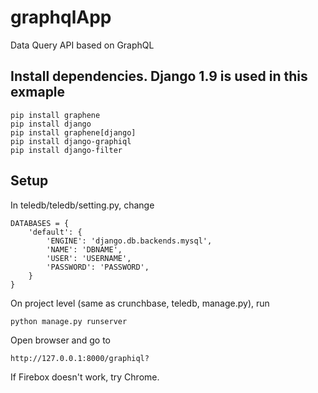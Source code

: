 # graphqlApp
Data Query API based on GraphQL

## Install dependencies. Django 1.9 is used in this exmaple

```
pip install graphene
pip install django
pip install graphene[django]
pip install django-graphiql
pip install django-filter
```
## Setup

In teledb/teledb/setting.py, change

```
DATABASES = {
    'default': {
        'ENGINE': 'django.db.backends.mysql',
        'NAME': 'DBNAME',
        'USER': 'USERNAME',
        'PASSWORD': 'PASSWORD',
    }
}
```

On project level (same as crunchbase, teledb, manage.py), run
```
python manage.py runserver
```
Open browser and go to 
```
http://127.0.0.1:8000/graphiql?
```
If Firebox doesn't work, try Chrome.
